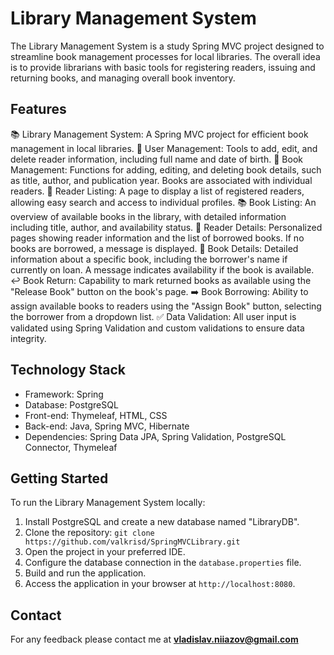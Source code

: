 # Library Management System

The Library Management System is a study Spring MVC project designed to streamline book management processes for local libraries. The overall idea is to provide librarians with basic tools for registering readers, issuing and returning books, and managing overall book inventory.

## Features

📚 Library Management System: A Spring MVC project for efficient book management in local libraries.
👥 User Management: Tools to add, edit, and delete reader information, including full name and date of birth.
📖 Book Management: Functions for adding, editing, and deleting book details, such as title, author, and publication year. Books are associated with individual readers.
👥 Reader Listing: A page to display a list of registered readers, allowing easy search and access to individual profiles.
📚 Book Listing: An overview of available books in the library, with detailed information including title, author, and availability status.
👤 Reader Details: Personalized pages showing reader information and the list of borrowed books. If no books are borrowed, a message is displayed.
📖 Book Details: Detailed information about a specific book, including the borrower's name if currently on loan. A message indicates availability if the book is available.
↩️ Book Return: Capability to mark returned books as available using the "Release Book" button on the book's page.
➡️ Book Borrowing: Ability to assign available books to readers using the "Assign Book" button, selecting the borrower from a dropdown list.
✅ Data Validation: All user input is validated using Spring Validation and custom validations to ensure data integrity.

## Technology Stack

- Framework: Spring
- Database: PostgreSQL
- Front-end: Thymeleaf, HTML, CSS
- Back-end: Java, Spring MVC, Hibernate
- Dependencies: Spring Data JPA, Spring Validation, PostgreSQL Connector, Thymeleaf

## Getting Started

To run the Library Management System locally:

1. Install PostgreSQL and create a new database named "LibraryDB".
2. Clone the repository: `git clone https://github.com/valkrisd/SpringMVCLibrary.git`
3. Open the project in your preferred IDE.
4. Configure the database connection in the `database.properties` file.
5. Build and run the application.
6. Access the application in your browser at `http://localhost:8080`.

## Contact

For any feedback please contact me at **vladislav.niiazov@gmail.com**
